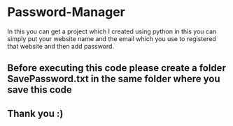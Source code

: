# Password-Manager
In this you can get a project which I created using python in this you can simply put your website name and the email which you use to registered that website and then add password.

## Before executing this code please create a folder SavePassword.txt in the same folder where you save this code 
## Thank you :)
